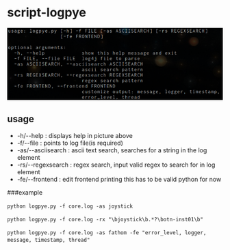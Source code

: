 # script-logpye

![help](screenshot/help.png)


## usage

* -h/--help			: displays help in picture above
* -f/--file			: points to log file(is required)
* -as/--asciisearch	: ascii text search, searches for a string in the log element
* -rs/--regexsearch	: regex search, input valid regex to search for in log element
* -fe/--frontend    : edit frontend printing this has to be valid python for now

###example

``python logpye.py -f core.log -as joystick``

``python logpye.py -f core.log -rx "\bjoystick\b.*?\botn-inst01\b"``

``python logpye.py -f core.log -as fathom -fe "error_level, logger, message, timestamp, thread"``

